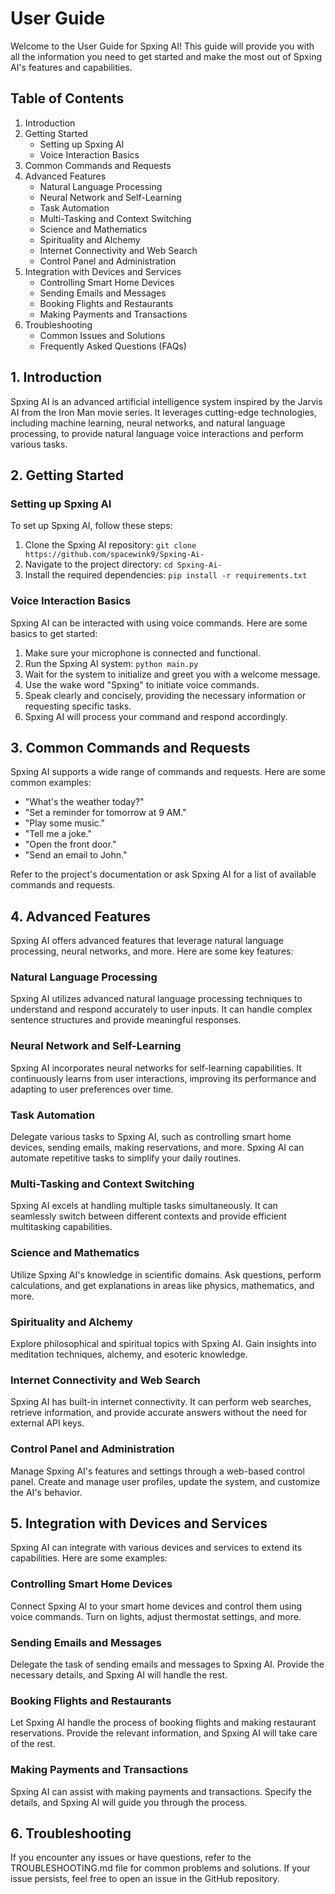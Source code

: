 # User Guide

Welcome to the User Guide for Spxing AI! This guide will provide you with all the information you need to get started and make the most out of Spxing AI's features and capabilities.

## Table of Contents
1. Introduction
2. Getting Started
   - Setting up Spxing AI
   - Voice Interaction Basics
3. Common Commands and Requests
4. Advanced Features
   - Natural Language Processing
   - Neural Network and Self-Learning
   - Task Automation
   - Multi-Tasking and Context Switching
   - Science and Mathematics
   - Spirituality and Alchemy
   - Internet Connectivity and Web Search
   - Control Panel and Administration
5. Integration with Devices and Services
   - Controlling Smart Home Devices
   - Sending Emails and Messages
   - Booking Flights and Restaurants
   - Making Payments and Transactions
6. Troubleshooting
   - Common Issues and Solutions
   - Frequently Asked Questions (FAQs)

## 1. Introduction

Spxing AI is an advanced artificial intelligence system inspired by the Jarvis AI from the Iron Man movie series. It leverages cutting-edge technologies, including machine learning, neural networks, and natural language processing, to provide natural language voice interactions and perform various tasks.

## 2. Getting Started

### Setting up Spxing AI

To set up Spxing AI, follow these steps:

1. Clone the Spxing AI repository: `git clone https://github.com/spacewink9/Spxing-Ai-`
2. Navigate to the project directory: `cd Spxing-Ai-`
3. Install the required dependencies: `pip install -r requirements.txt`

### Voice Interaction Basics

Spxing AI can be interacted with using voice commands. Here are some basics to get started:

1. Make sure your microphone is connected and functional.
2. Run the Spxing AI system: `python main.py`
3. Wait for the system to initialize and greet you with a welcome message.
4. Use the wake word "Spxing" to initiate voice commands.
5. Speak clearly and concisely, providing the necessary information or requesting specific tasks.
6. Spxing AI will process your command and respond accordingly.

## 3. Common Commands and Requests

Spxing AI supports a wide range of commands and requests. Here are some common examples:

- "What's the weather today?"
- "Set a reminder for tomorrow at 9 AM."
- "Play some music."
- "Tell me a joke."
- "Open the front door."
- "Send an email to John."

Refer to the project's documentation or ask Spxing AI for a list of available commands and requests.

## 4. Advanced Features

Spxing AI offers advanced features that leverage natural language processing, neural networks, and more. Here are some key features:

### Natural Language Processing

Spxing AI utilizes advanced natural language processing techniques to understand and respond accurately to user inputs. It can handle complex sentence structures and provide meaningful responses.

### Neural Network and Self-Learning

Spxing AI incorporates neural networks for self-learning capabilities. It continuously learns from user interactions, improving its performance and adapting to user preferences over time.

### Task Automation

Delegate various tasks to Spxing AI, such as controlling smart home devices, sending emails, making reservations, and more. Spxing AI can automate repetitive tasks to simplify your daily routines.

### Multi-Tasking and Context Switching

Spxing AI excels at handling multiple tasks simultaneously. It can seamlessly switch between different contexts and provide efficient multitasking capabilities.

### Science and Mathematics

Utilize Spxing AI's knowledge in scientific domains. Ask questions, perform calculations, and get explanations in areas like physics, mathematics, and more.

### Spirituality and Alchemy

Explore philosophical and spiritual topics with Spxing AI. Gain insights into meditation techniques, alchemy, and esoteric knowledge.

### Internet Connectivity and Web Search

Spxing AI has built-in internet connectivity. It can perform web searches, retrieve information, and provide accurate answers without the need for external API keys.

### Control Panel and Administration

Manage Spxing AI's features and settings through a web-based control panel. Create and manage user profiles, update the system, and customize the AI's behavior.

## 5. Integration with Devices and Services

Spxing AI can integrate with various devices and services to extend its capabilities. Here are some examples:

### Controlling Smart Home Devices

Connect Spxing AI to your smart home devices and control them using voice commands. Turn on lights, adjust thermostat settings, and more.

### Sending Emails and Messages

Delegate the task of sending emails and messages to Spxing AI. Provide the necessary details, and Spxing AI will handle the rest.

### Booking Flights and Restaurants

Let Spxing AI handle the process of booking flights and making restaurant reservations. Provide the relevant information, and Spxing AI will take care of the rest.

### Making Payments and Transactions

Spxing AI can assist with making payments and transactions. Specify the details, and Spxing AI will guide you through the process.

## 6. Troubleshooting

If you encounter any issues or have questions, refer to the TROUBLESHOOTING.md file for common problems and solutions. If your issue persists, feel free to open an issue in the GitHub repository.

